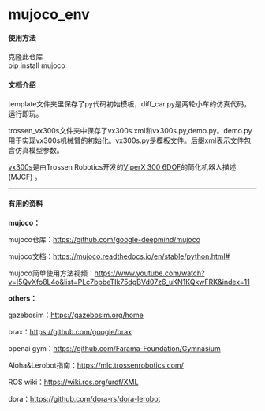 # mujoco_env

#### 使用方法
克隆此仓库\
pip install mujoco
#### 文档介绍

template文件夹里保存了py代码初始模板，diff_car.py是两轮小车的仿真代码，运行即玩。

trossen_vx300s文件夹中保存了vx300s.xml和vx300s.py,demo.py。demo.py用于实现vx300s机械臂的初始化。vx300s.py是模板文件。后缀xml表示文件包含仿真模型参数。

[vx300s](https://github.com/google-deepmind/mujoco_menagerie/tree/main/trossen_vx300s)是由Trossen Robotics开发的[ViperX 300 6DOF](https://www.trossenrobotics.com/viperx-300-robot-arm-6dof.aspx)的简化机器人描述 (MJCF) 。

------

#### 有用的资料

**mujoco：**

mujoco仓库：https://github.com/google-deepmind/mujoco

mujoco文档：https://mujoco.readthedocs.io/en/stable/python.html#

mujoco简单使用方法视频：https://www.youtube.com/watch?v=I5QvXfo8L4o&list=PLc7bpbeTIk75dgBVd07z6_uKN1KQkwFRK&index=11

**others：**

gazebosim：https://gazebosim.org/home

brax：https://github.com/google/brax

openai gym：https://github.com/Farama-Foundation/Gymnasium

Aloha&Lerobot指南：https://mlc.trossenrobotics.com/

ROS wiki：https://wiki.ros.org/urdf/XML

dora：https://github.com/dora-rs/dora-lerobot
